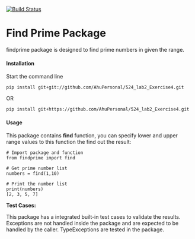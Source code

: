 [![Build Status](https://travis-ci.org/AhuPersonal/524_lab2_Exercise4.svg?branch=master)](https://travis-ci.org/AhuPersonal/524_lab2_Exercise4)

# Find Prime Package

findprime package is designed to find prime numbers in given the range.


#### Installation

Start the command line  

`pip install git+git://github.com/AhuPersonal/524_lab2_Exercise4.git`

OR

`pip install git+https://github.com/AhuPersonal/524_lab2_Exercise4.git`


#### Usage

This package contains **find** function, you can specify lower and upper range values to this function the find out the result:

```
# Import package and function
from findprime import find

# Get prime number list
numbers = find(1,10)

# Print the number list
print(numbers)
[2, 3, 5, 7]
```

**Test Cases:**

This package has a integrated built-in test cases to validate the results. Exceptions are not handled inside the package and are expected to be handled by the caller.
TypeExceptions are tested in the package.
